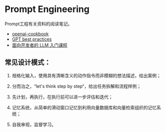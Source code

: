 # Prompt Engineering <Badge type="warning" text="施工中" />

Prompt工程有关资料的阅读笔记。

*   [openai-cookbook](https://github.com/openai/openai-cookbook)
*   [GPT best practices](https://platform.openai.com/docs/guides/gpt-best-practices)
*   [面向开发者的 LLM 入门课程](https://datawhalechina.github.io/prompt-engineering-for-developers/#/)

## 常见设计模式：

1. 规格化输入，使用具有清晰含义的动作指令而非模糊的想法描述，给出案例；

2. 分而治之，“let's think step by step“，给出任务拆解和流程样例；

3. 先计划，再执行，在执行前可以进一步评估和迭代；

4. 记忆系统，从简单的滑动窗口记忆到利用向量数据库和向量检索组织的记忆系统；

5. 自我审视，监督学习。
